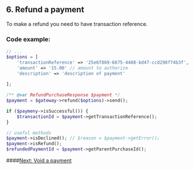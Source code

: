 ## 6. Refund a payment
To make a refund you need to have transaction reference.
### Code example:

```php
// ...
$options = [
    'transactionReference' => '25e6f869-6675-4488-bd47-ccd298f74b3f',
    'amount' => '15.00' // amount to authorize
    'description' => 'description of payment'
    
];

/** @var RefundPurchaseResponse $payment */
$payment = $gateway->refund($options)->send();

if ($paymeny->isSuccessful()) {
    $transactionId = $payment->getTransactionReference();
}

// useful methods
$payment->isDeclined(); // $reason = $payment->getError();
$payment->isRefund();
$refundedPaymentId = $payment->getParentPurchaseId();
```

####[Next: Void a payment](https://github.com/janwebdev/omnipay-cardinity/tree/main/docs/7.md)